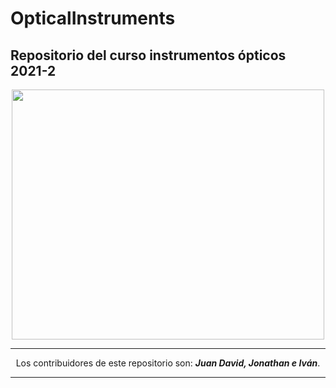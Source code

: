 # OpticalInstruments

## Repositorio del curso instrumentos ópticos 2021-2

<p align="center">
    <a href="https://www.manim.community/"><img src="https://i.pinimg.com/originals/b1/3f/64/b13f648b9f8b47d47e37243289a5c03d.jpg" width="500" height="400"></a>
</p>

<hr />
<p align="center">
    Los contribuidores de este repositorio son: <i><b>Juan David, Jonathan e Iván</b></i>.
<p align="center">
<hr />
